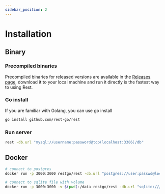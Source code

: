 ```yaml
---
sidebar_position: 2
---
```

# Installation

## Binary

### Precompiled binaries
Precompiled binaries for released versions are available in the [Releases page](https://github.com/rest-go/rest/releases), download it to your local machine and run it directly is the fastest way to using Rest.

### Go install
If you are familiar with Golang, you can use go install
``` bash
go install github.com/rest-go/rest
```

### Run server

``` bash
rest -db.url "mysql://username:password@tcp(localhost:3306)/db"
```

## Docker

``` bash
# connect to postgres
docker run -p 3000:3000 restgo/rest -db.url "postgres://user:passwd@localhost:5432/db"

# connect to sqlite file with volume
docker run -p 3000:3000 -v $(pwd):/data restgo/rest -db.url "sqlite:///data/my.db"
```


